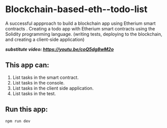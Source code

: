 # Blockchain-based-eth--todo-list

A successful appproach to build a blockchain app using Etherium smart contracts . 
Creating a todo app with Etherium smart contracts using the Solidity programming language. 
(writing tests, deploying to the blockchain, and creating a client-side application)

***substitute video: https://youtu.be/coQ5dg8wM2o***

## This app can:

 1. List tasks in the smart contract.
 2. List tasks in the console.
 3. List tasks in the client side application.
 4. List tasks in the test.
 

## Run this app:

```
npm run dev
```



